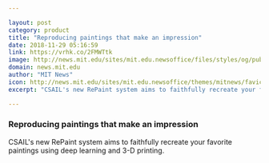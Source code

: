 ```yaml
---

layout: post
category: product
title: "Reproducing paintings that make an impression"
date: 2018-11-29 05:16:59
link: https://vrhk.co/2FMWTtk
image: http://news.mit.edu/sites/mit.edu.newsoffice/files/styles/og/public/images/2018/RePaint-Flowers-MIT-00.png
domain: news.mit.edu
author: "MIT News"
icon: http://news.mit.edu/sites/mit.edu.newsoffice/themes/mitnews/favicon.ico
excerpt: "CSAIL's new RePaint system aims to faithfully recreate your favorite paintings using deep learning and 3-D printing."

---
```


### Reproducing paintings that make an impression

CSAIL's new RePaint system aims to faithfully recreate your favorite paintings using deep learning and 3-D printing.